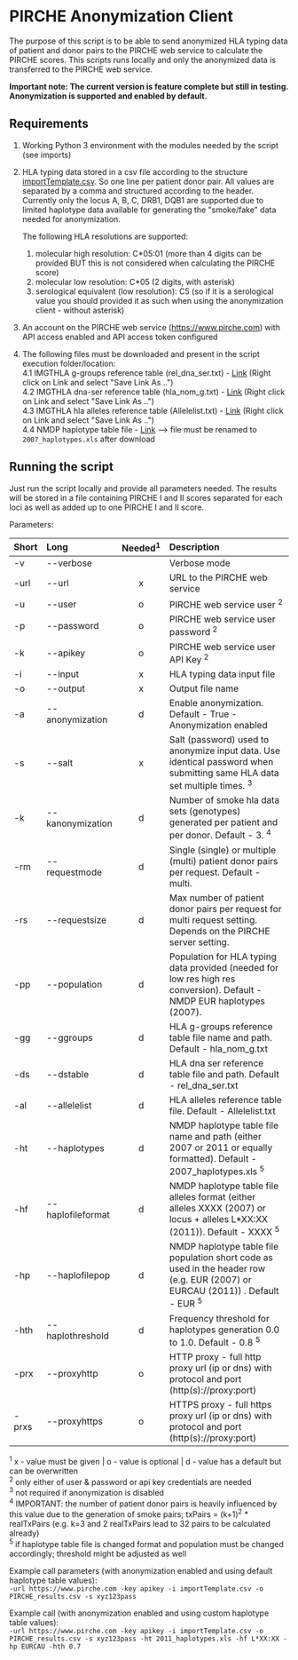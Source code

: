 # PIRCHE Anonymization Client

The purpose of this script is to be able to send anonymized HLA typing data of patient and donor pairs to the PIRCHE web service to calculate the PIRCHE scores. 
This scripts runs locally and only the anonymized data is transferred to the PIRCHE web service.

__Important note: The current version is feature complete but still in testing. Anonymization is supported and enabled by default.__ 

## Requirements
1. Working Python 3 environment with the modules needed by the script (see imports)
2. HLA typing data stored in a csv file according to the structure [importTemplate.csv](importTemplate.csv). So one line per patient donor pair. All values are separated by a comma and structured according to the header. Currently only the locus A, B, C, DRB1, DQB1 are supported due to limited haplotype data available for generating the "smoke/fake" data needed for anonymization. 
   
   The following HLA resolutions are supported:
   1. molecular high resolution: C*05:01 (more than 4 digits can be provided BUT this is not considered when calculating the PIRCHE score)
   2. molecular low resolution: C*05 (2 digits, with asterisk) 
   3. serological equivalent (low resolution): C5 (so if it is a serological value you should provided it as such when using the anonymization client - without asterisk)

3. An account on the PIRCHE web service (https://www.pirche.com) with API access enabled and API access token configured
4. The following files must be downloaded and present in the script execution folder/location:<br>
4.1 IMGTHLA g-groups reference table (rel_dna_ser.txt) - [Link](https://raw.githubusercontent.com/ANHIG/IMGTHLA/Latest/wmda/hla_nom_g.txt) (Right click on Link and select "Save Link As ..")<br>
4.2 IMGTHLA dna-ser reference table (hla_nom_g.txt) - [Link](https://raw.githubusercontent.com/ANHIG/IMGTHLA/Latest/wmda/rel_dna_ser.txt) (Right click on Link and select "Save Link As ..")<br>
4.3 IMGTHLA hla alleles reference table (Allelelist.txt) - [Link](https://raw.githubusercontent.com/ANHIG/IMGTHLA/Latest/Allelelist.txt) (Right click on Link and select "Save Link As ..")<br>
4.4 NMDP haplotype table file - [Link](https://bioinformatics.bethematchclinical.org/WorkArea/DownloadAsset.aspx?id=6383) --> file must be renamed to <code>2007_haplotypes.xls</code> after download<br> 

## Running the script
Just run the script locally and provide all parameters needed. The results will be stored in a file containing PIRCHE I and II scores separated for each loci as well as added up to one PIRCHE I and II score. 

Parameters:

| Short | Long              |Needed<sup>1</sup>| Description                                                                                                                               |
|:------|:------------------|:------:  |:------------------------------------------------------------------------------------------------------------------------------------------|
| -v    | --verbose         |          | Verbose mode                                                                                                                              |
| -url  | --url             | x        | URL to the PIRCHE web service                                                                                                             |
| -u    | --user            | o        | PIRCHE web service user <sup>2</sup>                                                                                                      |
| -p    | --password        | o        | PIRCHE web service user password <sup>2</sup>                                                                                             |
| -k    | --apikey          | o        | PIRCHE web service user API Key <sup>2</sup>                                                                                              |
| -i    | --input           | x        | HLA typing data input file                                                                                                                |
| -o    | --output          | x        | Output file name                                                                                                                          |
| -a    | --anonymization   | d        | Enable anonymization. Default - True - Anonymization enabled                                                                              |
| -s    | --salt            | x        | Salt (password) used to anonymize input data. Use identical password when submitting same HLA data set multiple times. <sup>3</sup>       |
| -k    | --kanonymization  | d        | Number of smoke hla data sets (genotypes) generated per patient and per donor. Default - 3. <sup>4</sup>                                  |
| -rm   | --requestmode     | d        | Single (single) or multiple (multi) patient donor pairs per request. Default - multi.                                                     |
| -rs   | --requestsize     | d        | Max number of patient donor pairs per request for multi request setting. Depends on the PIRCHE server setting.                            |
| -pp   | --population      | d        | Population for HLA typing data provided (needed for low res high res conversion). Default - NMDP EUR haplotypes (2007).                   |
| -gg   | --ggroups         | d        | HLA g-groups reference table file name and path. Default - hla_nom_g.txt                                                                  |
| -ds   | --dstable         | d        | HLA dna ser reference table file and path. Default - rel_dna_ser.txt                                                                      |
| -al   | --allelelist      | d        | HLA alleles reference table file. Default - Allelelist.txt                                                                                |
| -ht   | --haplotypes      | d        | NMDP haplotype table file name and path (either 2007 or 2011 or equally formatted). Default - 2007_haplotypes.xls <sup>5</sup>            |
| -hf   | --haplofileformat | d        | NMDP haplotype table file alleles format (either alleles XXXX (2007) or locus + alleles L*XX:XX (2011)). Default - XXXX <sup>5</sup>      |
| -hp   | --haplofilepop    | d        | NMDP haplotype table file population short code as used in the header row (e.g. EUR (2007) or EURCAU (2011)) . Default - EUR <sup>5</sup> |
| -hth  | --haplothreshold  | d        | Frequency threshold for haplotypes generation 0.0 to 1.0. Default - 0.8 <sup>5</sup>                                                      |
| -prx  | --proxyhttp       | o        | HTTP proxy - full http proxy url (ip or dns) with protocol and port (http(s)://proxy:port)                                                |
| -prxs | --proxyhttps      | o        | HTTPS proxy - full https proxy url (ip or dns) with protocol and port (http(s)://proxy:port)                                              |

<sup>1</sup> x - value must be given | o - value is optional | d - value has a default but can be overwritten<br>
<sup>2</sup> only either of user & password or api key credentials are needed<br>
<sup>3</sup> not required if anonymization is disabled<br>
<sup>4</sup> IMPORTANT: the number of patient donor pairs is heavily influenced by this value due to the generation of smoke pairs; txPairs = (k+1)<sup>2</sup> * realTxPairs (e.g. k=3 and 2 realTxPairs lead to 32 pairs to be calculated already)<br>
<sup>5</sup> if haplotype table file is changed format and population must be changed accordingly; threshold might be adjusted as well<br>

Example call parameters (with anonymization enabled and using default haplotype table values):<br>
`-url https://www.pirche.com -key apikey -i importTemplate.csv -o PIRCHE_results.csv -s xyz123pass`

Example call (with anonymization enabled and using custom haplotype table values):<br>
`-url https://www.pirche.com -key apikey -i importTemplate.csv -o PIRCHE_results.csv -s xyz123pass -ht 2011_haplotypes.xls -hf L*XX:XX -hp EURCAU -hth 0.7`
